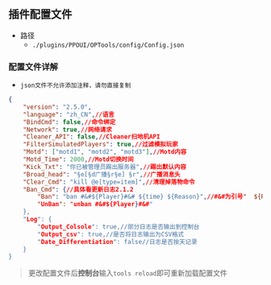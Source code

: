 ## 插件配置文件

- 路径
    - `./plugins/PPOUI/OPTools/config/Config.json`

### 配置文件详解

- `json文件不允许添加注释，请勿直接复制`  

```json
{
    "version": "2.5.0",
    "language": "zh_CN",//语言
    "BindCmd": false,//命令绑定
    "Network": true,//网络请求
    "Cleaner_API": false,//Cleaner扫地机API
    "FilterSimulatedPlayers": true,//过滤模拟玩家
    "Motd": ["motd1", "motd2", "motd3"],//Motd内容
    "Motd_Time": 2000,//Motd切换时间
    "Kick_Txt": "你已被管理员踢出服务器",//踢出默认内容
    "Broad_head": "§e[§d广播§r§e] §r",//广播消息头
    "Clear_Cmd": "kill @e[type=item]",//清理掉落物命令
    "Ban_Cmd": {//具体看更新日志2.1.2
        "Ban": "ban #&#${Player}#&# ${time} ${Reason}",//#&#为引号"  ${Player}玩家  ${time}时间 ${Reason}原因
        "UnBan": "unban #&#${Player}#&#"
    },
    "Log": {
        "Output_Colsole": true,//部分日志是否输出到控制台
        "Output_csv": true,//是否将日志输出为CSV格式
        "Date_Differentiation": false//日志是否按天记录
    }
}
```

> 更改配置文件后**控制台**输入`tools reload`即可重新加载配置文件  